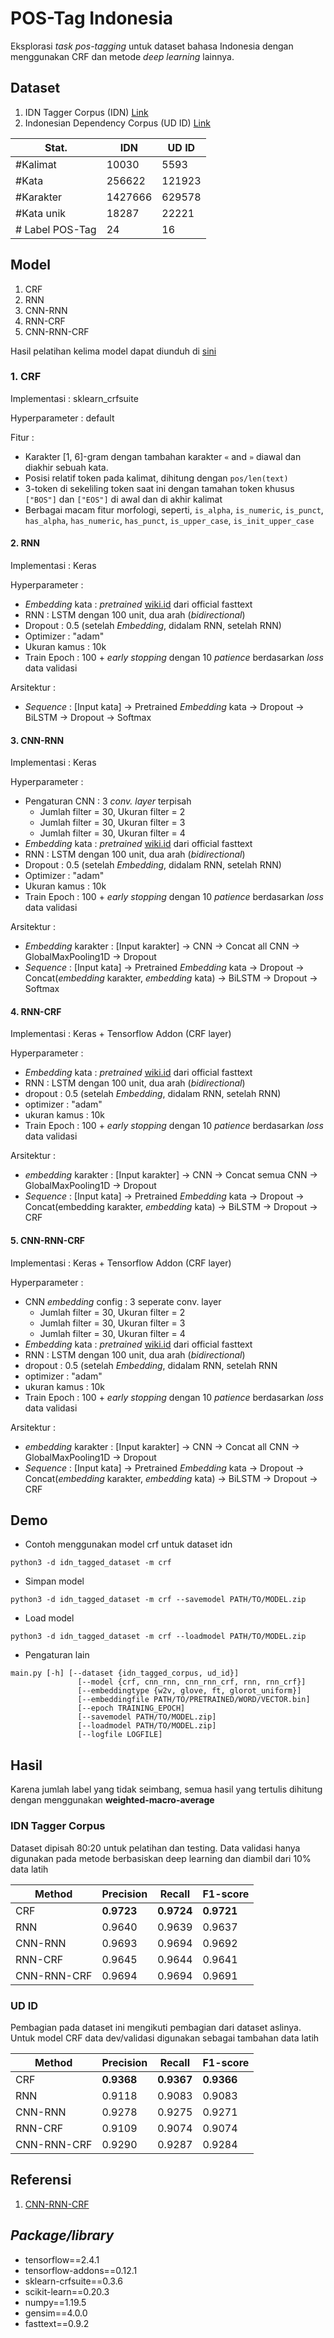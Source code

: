 # POS-Tag Indonesia

Eksplorasi *task pos-tagging* untuk dataset bahasa Indonesia dengan menggunakan CRF dan metode *deep learning* lainnya.

## Dataset
 
1. IDN Tagger Corpus (IDN) [Link](https://github.com/famrashel/idn-tagged-corpus)
2. Indonesian Dependency Corpus (UD ID) [Link](https://github.com/UniversalDependencies/UD_Indonesian-GSD)

| Stat.           | IDN     | UD ID  |
| --------------- | ------- | ------ |
| #Kalimat        | 10030   | 5593   |
| #Kata           | 256622  | 121923 |
| #Karakter       | 1427666 | 629578 |
| #Kata unik      | 18287   | 22221  |
| # Label POS-Tag | 24      | 16     |

## Model

1. CRF
2. RNN
3. CNN-RNN
4. RNN-CRF
5. CNN-RNN-CRF

Hasil pelatihan kelima model dapat diunduh di [sini](https://drive.google.com/drive/folders/1BeZm01S7K7Uo-La6pVvT_mETefF6Y3Hh?usp=sharing)

### 1. CRF

Implementasi  : sklearn_crfsuite

Hyperparameter  : default

Fitur        : 
 - Karakter [1, 6]-gram dengan tambahan karakter `«` and `»` diawal dan diakhir sebuah kata.
 - Posisi relatif token pada kalimat, dihitung dengan  `pos/len(text)` 
 - 3-token di sekeliling token saat ini dengan tamahan token khusus `["BOS"]` dan `["EOS"]` di awal dan di akhir kalimat  
 - Berbagai macam fitur morfologi, seperti, `is_alpha`, `is_numeric`, `is_punct`, `has_alpha`, `has_numeric`, `has_punct`, `is_upper_case`, `is_init_upper_case`

#### 2. RNN
Implementasi  : Keras

Hyperparameter  : 
- *Embedding* kata : *pretrained* [wiki.id](https://fasttext.cc/docs/en/pretrained-vectors.html) dari official fasttext
- RNN : LSTM dengan 100 unit, dua arah (*bidirectional*)
- Dropout : 0.5 (setelah *Embedding*, didalam RNN, setelah RNN)
- Optimizer : "adam"
- Ukuran kamus : 10k
- Train Epoch : 100 + *early stopping* dengan 10 *patience* berdasarkan *loss* data validasi

Arsitektur    :
  - *Sequence* : [Input kata] -> Pretrained *Embedding* kata -> Dropout -> BiLSTM -> Dropout -> Softmax

#### 3. CNN-RNN
Implementasi  : Keras

Hyperparameter  : 
- Pengaturan CNN : 3  *conv. layer* terpisah 
  - Jumlah filter = 30, Ukuran filter = 2
  - Jumlah filter = 30, Ukuran filter = 3
  - Jumlah filter = 30, Ukuran filter = 4 
- *Embedding* kata : *pretrained* [wiki.id](https://fasttext.cc/docs/en/pretrained-vectors.html) dari official fasttext
- RNN : LSTM dengan 100 unit, dua arah (*bidirectional*)
- Dropout : 0.5 (setelah *Embedding*, didalam RNN, setelah RNN)
- Optimizer : "adam"
- Ukuran kamus : 10k
- Train Epoch : 100 + *early stopping* dengan 10 *patience* berdasarkan *loss* data validasi

Arsitektur    :
  - *Embedding* karakter : [Input karakter] -> CNN -> Concat all CNN -> GlobalMaxPooling1D -> Dropout
  - *Sequence* : [Input kata] -> Pretrained *Embedding* kata -> Dropout -> Concat(*embedding* karakter, *embedding* kata) -> BiLSTM -> Dropout -> Softmax

#### 4. RNN-CRF
Implementasi  : Keras + Tensorflow Addon (CRF layer)

Hyperparameter  : 
- *Embedding* kata : *pretrained* [wiki.id](https://fasttext.cc/docs/en/pretrained-vectors.html) dari official fasttext
- RNN : LSTM dengan 100 unit, dua arah (*bidirectional*)
- dropout : 0.5 (setelah *Embedding*, didalam RNN, setelah RNN)
- optimizer : "adam"
- ukuran kamus : 10k
- Train Epoch : 100 + *early stopping* dengan 10 *patience* berdasarkan *loss* data validasi

Arsitektur    :
  - *embedding* karakter : [Input karakter] -> CNN -> Concat semua CNN -> GlobalMaxPooling1D -> Dropout
  - *Sequence* : [Input kata] -> Pretrained *Embedding* kata -> Dropout -> Concat(embedding karakter, *embedding* kata) -> BiLSTM -> Dropout -> CRF

#### 5. CNN-RNN-CRF
Implementasi  : Keras + Tensorflow Addon (CRF layer)

Hyperparameter  : 
- CNN *embedding* config : 3 seperate conv. layer 
  - Jumlah filter = 30, Ukuran filter = 2
  - Jumlah filter = 30, Ukuran filter = 3
  - Jumlah filter = 30, Ukuran filter = 4 
- *Embedding* kata : *pretrained* [wiki.id](https://fasttext.cc/docs/en/pretrained-vectors.html) dari official fasttext
- RNN : LSTM dengan 100 unit, dua arah (*bidirectional*)
- dropout : 0.5 (setelah *Embedding*, didalam RNN, setelah RNN
- optimizer : "adam"
- ukuran kamus : 10k
- Train Epoch : 100 + *early stopping* dengan 10 *patience* berdasarkan *loss* data validasi
  
Arsitektur    :
  - *embedding* karakter : [Input karakter] -> CNN -> Concat all CNN -> GlobalMaxPooling1D -> Dropout
  - *Sequence* : [Input kata] -> Pretrained *Embedding* kata -> Dropout -> Concat(*embedding* karakter, *embedding* kata) -> BiLSTM -> Dropout -> CRF

## Demo

- Contoh menggunakan model crf untuk dataset idn
```
python3 -d idn_tagged_dataset -m crf
```
- Simpan model
```
python3 -d idn_tagged_dataset -m crf --savemodel PATH/TO/MODEL.zip
```
- Load model
```
python3 -d idn_tagged_dataset -m crf --loadmodel PATH/TO/MODEL.zip
```
- Pengaturan lain
```
main.py [-h] [--dataset {idn_tagged_corpus, ud_id}]
               [--model {crf, cnn_rnn, cnn_rnn_crf, rnn, rnn_crf}]
               [--embeddingtype {w2v, glove, ft, glorot_uniform}]
               [--embeddingfile PATH/TO/PRETRAINED/WORD/VECTOR.bin]
               [--epoch TRAINING_EPOCH]
               [--savemodel PATH/TO/MODEL.zip]
               [--loadmodel PATH/TO/MODEL.zip]
               [--logfile LOGFILE]
```

## Hasil

Karena jumlah label yang tidak seimbang, semua hasil yang tertulis dihitung dengan menggunakan **weighted-macro-average**

### IDN Tagger Corpus

Dataset dipisah 80:20 untuk pelatihan dan testing. Data validasi hanya digunakan pada metode berbasiskan deep learning dan diambil dari 10% data latih 

| Method      | Precision  | Recall     | F1-score   |
| ----------- | ---------- | ---------- | ---------- |
| CRF         | **0.9723** | **0.9724** | **0.9721** |
| RNN         | 0.9640     | 0.9639     | 0.9637     |
| CNN-RNN     | 0.9693     | 0.9694     | 0.9692     |
| RNN-CRF     | 0.9645     | 0.9644     | 0.9641     |
| CNN-RNN-CRF | 0.9694     | 0.9694     | 0.9691     |

### UD ID

Pembagian pada dataset ini mengikuti pembagian dari dataset aslinya. Untuk model CRF data dev/validasi digunakan sebagai tambahan data latih

| Method      | Precision  | Recall     | F1-score   |
| ----------- | ---------- | ---------- | ---------- |
| CRF         | **0.9368** | **0.9367** | **0.9366** |
| RNN         | 0.9118     | 0.9083     | 0.9083     |
| CNN-RNN     | 0.9278     | 0.9275     | 0.9271     |
| RNN-CRF     | 0.9109     | 0.9074     | 0.9074     |
| CNN-RNN-CRF | 0.9290     | 0.9287     | 0.9284     |

## Referensi
1. [CNN-RNN-CRF](https://www.aclweb.org/anthology/P16-1101/)


## *Package/library*
- tensorflow==2.4.1
- tensorflow-addons==0.12.1
- sklearn-crfsuite==0.3.6
- scikit-learn==0.20.3
- numpy==1.19.5
- gensim==4.0.0
- fasttext==0.9.2
